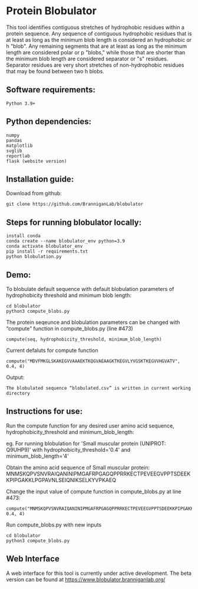 # Protein Blobulator
This tool identifies contiguous stretches of hydrophobic residues within a protein sequence. Any sequence of contiguous hydrophobic residues that is at least as long as the minimum blob length is considered an hydrophobic or h "blob". Any remaining segments that are at least as long as the minimum length are considered polar or p "blobs," while those that are shorter than the minimum blob length are considered separator or "s" residues.  Separator residues are very short stretches of non-hydrophobic residues that may be found between two h blobs.


## Software requirements:

```
Python 3.9+
```
## Python dependencies:

```
numpy
pandas
matplotlib
svglib
reportlab
flask (website version)
```

## Installation guide:

Download from github:

```
git clone https://github.com/BranniganLab/blobulator
```

## Steps for running blobulator locally:
```
install conda
conda create --name blobulator_env python=3.9
conda activate blobulator_env
pip install -r requirements.txt
python blobulation.py
```

## Demo:

To blobulate default sequence with default blobulation parameters of hydrophobicity threshold and minimum blob length:
```
cd blobulator
python3 compute_blobs.py
```
The protein seqeunce and blobulation parameters can be changed with “compute” function in compute_blobs.py (line #473)
```
compute(seq, hydrophobicity_threshold, minimum_blob_length)
```
Current defaluts for compute function

```
compute("MDVFMKGLSKAKEGVVAAAEKTKQGVAEAAGKTKEGVLYVGSKTKEGVVHGVATV", 0.4, 4)
```

Output:
```
The blobulated sequence “blobulated.csv” is written in current working directory
```

## Instructions for use:

Run the compute function for any desired user amino acid sequence, hydrophobicity_threshold and minimum_blob_length:

eg. For running blobulation for 'Small muscular protein (UNIPROT: Q9UHP9)' with hydrophobicity_threshold='0.4' and minimum_blob_length='4'

Obtain the amino acid sequence of Small muscular protein: MNMSKQPVSNVRAIQANINIPMGAFRPGAGQPPRRKECTPEVEEGVPPTSDEEKKPIPGAKKLPGPAVNLSEIQNIKSELKYVPKAEQ

Change the input value of compute function in compute_blobs.py at line #473:

```
compute("MNMSKQPVSNVRAIQANINIPMGAFRPGAGQPPRRKECTPEVEEGVPPTSDEEKKPIPGAKKLPGPAVNLSEIQNIKSELKYVPKAEQ", 0.4, 4)
```
Run compute_blobs.py with new inputs

```
cd blobulator
python3 compute_blobs.py
```

## Web Interface

A web interface for this tool is currently under active development. The beta version can be found at https://www.blobulator.branniganlab.org/


